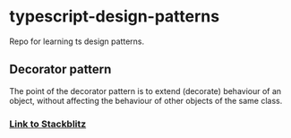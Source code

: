 # typescript-design-patterns
Repo for learning ts design patterns.

## Decorator pattern
The point of the decorator pattern is to extend (decorate) behaviour of an object, without affecting the behaviour of other objects of the same class.
### [**Link to Stackblitz**](https://stackblitz.com/edit/typescript-design-pattern-decorator?file=index.ts)
